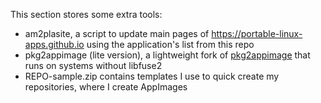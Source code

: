 This section stores some extra tools:
- am2plasite, a script to update main pages of https://portable-linux-apps.github.io using the application's list from this repo
- pkg2appimage (lite version), a lightweight fork of [pkg2appimage](https://github.com/AppImage/pkg2appimage) that runs on systems without libfuse2
- REPO-sample.zip contains templates I use to quick create my repositories, where I create AppImages
